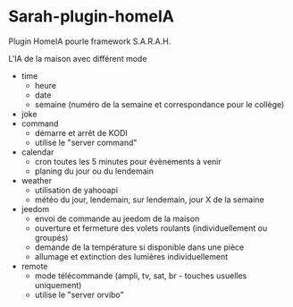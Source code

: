 # Sarah-plugin-homeIA
Plugin HomeIA pourle framework S.A.R.A.H.

L'IA de la maison avec différent mode
* time
  - heure
  - date
  - semaine (numéro de la semaine et correspondance pour le collège)
* joke
* command
  - démarre et arrêt de KODI
  - utilise le "server command"
* calendar
  - cron toutes les 5 minutes pour évènements à venir
  - planing du jour ou du lendemain
* weather
  - utilisation de yahooapi
  - météo du jour, lendemain, sur lendemain, jour X de la semaine
* jeedom
  - envoi de commande au jeedom de la maison
  - ouverture et fermeture des volets roulants (individuellement ou groupés)
  - demande de la température si disponible dans une pièce
  - allumage et extinction des lumières individuellement
* remote
  - mode télécommande (ampli, tv, sat, br - touches usuelles uniquement)
  - utilise le "server orvibo"
